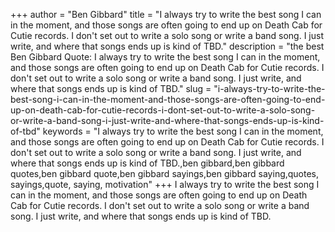 +++
author = "Ben Gibbard"
title = "I always try to write the best song I can in the moment, and those songs are often going to end up on Death Cab for Cutie records. I don't set out to write a solo song or write a band song. I just write, and where that songs ends up is kind of TBD."
description = "the best Ben Gibbard Quote: I always try to write the best song I can in the moment, and those songs are often going to end up on Death Cab for Cutie records. I don't set out to write a solo song or write a band song. I just write, and where that songs ends up is kind of TBD."
slug = "i-always-try-to-write-the-best-song-i-can-in-the-moment-and-those-songs-are-often-going-to-end-up-on-death-cab-for-cutie-records-i-dont-set-out-to-write-a-solo-song-or-write-a-band-song-i-just-write-and-where-that-songs-ends-up-is-kind-of-tbd"
keywords = "I always try to write the best song I can in the moment, and those songs are often going to end up on Death Cab for Cutie records. I don't set out to write a solo song or write a band song. I just write, and where that songs ends up is kind of TBD.,ben gibbard,ben gibbard quotes,ben gibbard quote,ben gibbard sayings,ben gibbard saying,quotes, sayings,quote, saying, motivation"
+++
I always try to write the best song I can in the moment, and those songs are often going to end up on Death Cab for Cutie records. I don't set out to write a solo song or write a band song. I just write, and where that songs ends up is kind of TBD.
